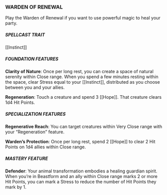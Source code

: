 ### WARDEN OF RENEWAL
Play the Warden of Renewal if you want to use powerful magic to heal your party.

##### SPELLCAST TRAIT
[[Instinct]]

##### FOUNDATION FEATURES
**Clarity of Nature**: Once per long rest, you can create a space of natural serenity within Close range. When you spend a few minutes resting within the space, clear Stress equal to your [[Instinct]], distributed as you choose between you and your allies.

**Regeneration**: Touch a creature and spend 3 [[Hope]]. That creature clears 1d4 Hit Points.

##### SPECIALIZATION FEATURES
**Regenerative Reach**: You can target creatures within Very Close range with your “Regeneration” feature. 

**Warden’s Protection**: Once per long rest, spend 2 [[Hope]] to clear 2 Hit Points on 1d4 allies within Close range.

##### MASTERY FEATURE

**Defender**: Your animal transformation embodies a healing guardian spirit. When you’re in Beastform and an ally within Close range marks 2 or more Hit Points, you can mark a Stress to reduce the number of Hit Points they mark by 1.